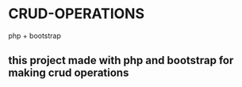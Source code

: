 # CRUD-OPERATIONS
php + bootstrap

## this project made with php and bootstrap for making crud operations



